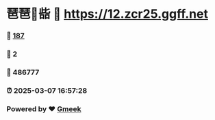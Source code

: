 # 琶琶🔭啙 :link: https://12.zcr25.ggff.net 
### :page_facing_up: [187](https://12.zcr25.ggff.net/tag.html) 
### :speech_balloon: 2 
### :hibiscus: 486777 
### :alarm_clock: 2025-03-07 16:57:28 
### Powered by :heart: [Gmeek](https://github.com/Meekdai/Gmeek)
